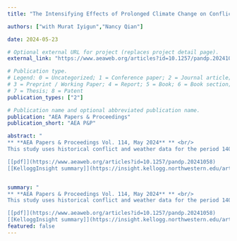 ```yaml
---
title: "The Intensifying Effects of Prolonged Climate Change on Conflict, 1400-1900 CE"

authors: ["with Murat Iyigun","Nancy Qian"]

date: 2024-05-23

# Optional external URL for project (replaces project detail page).
external_link: "https://www.aeaweb.org/articles?id=10.1257/pandp.20241058"

# Publication type.
# Legend: 0 = Uncategorized; 1 = Conference paper; 2 = Journal article;
# 3 = Preprint / Working Paper; 4 = Report; 5 = Book; 6 = Book section;
# 7 = Thesis; 8 = Patent
publication_types: ["2"]

# Publication name and optional abbreviated publication name.
publication: "AEA Papers & Proceedings"
publication_short: "AEA P&P"

abstract: "
** **AEA Papers & Proceedings Vol. 114, May 2024** ** <br/>
This study uses historical conflict and weather data for the period 1400–1900 CE to investigate the long-run effects of climate change on political instability in a context that suffered extensive cooling. The results show that temperature changes have little effect on conflict if they are isolated events but that consecutive periods of cooling are associated with increased conflict. This is consistent with the conventional wisdom that societies and economies are able to adapt to a certain amount of environmental change. But if climate change is prolonged, then the disruptions they cause can cumulate and lead to political instability. <br/>

[[pdf]](https://www.aeaweb.org/articles?id=10.1257/pandp.20241058)
[[KelloggInsight summary]](https://insight.kellogg.northwestern.edu/article/the-cold-cold-history-of-political-conflict/)"


summary: "
** **AEA Papers & Proceedings Vol. 114, May 2024** ** <br/>
This study uses historical conflict and weather data for the period 1400–1900 CE to investigate the long-run effects of climate change on political instability in a context that suffered extensive cooling. The results show that temperature changes have little effect on conflict if they are isolated events but that consecutive periods of cooling are associated with increased conflict. This is consistent with the conventional wisdom that societies and economies are able to adapt to a certain amount of environmental change. But if climate change is prolonged, then the disruptions they cause can cumulate and lead to political instability. <br/>

[[pdf]](https://www.aeaweb.org/articles?id=10.1257/pandp.20241058)
[[KelloggInsight summary]](https://insight.kellogg.northwestern.edu/article/the-cold-cold-history-of-political-conflict/)"
featured: false
---
```

